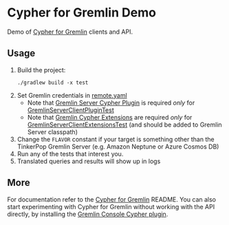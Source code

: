 # Cypher for Gremlin Demo

Demo of [Cypher for Gremlin](https://github.com/opencypher/cypher-for-gremlin) clients and API.

## Usage

1. Build the project:
   ```
   ./gradlew build -x test
   ```
1. Set Gremlin credentials in [remote.yaml](src/test/resources/remote.yaml)
    - Note that [Gremlin Server Cypher Plugin](https://github.com/opencypher/cypher-for-gremlin/tree/master/tinkerpop/cypher-gremlin-server-plugin) is required *only* for [GremlinServerClientPluginTest](src/test/java/org/opencypher/gremlin/examples/GremlinServerClientPluginTest.java)
    - Note that [Gremlin Cypher Extensions](https://github.com/opencypher/cypher-for-gremlin/tree/master/tinkerpop/cypher-gremlin-extensions) are required *only* for [GremlinServerClientExtensionsTest](src/test/java/org/opencypher/gremlin/examples/GremlinServerClientExtensionsTest.java) (and should be added to Gremlin Server classpath)
1. Change the `FLAVOR` constant if your target is something other than the TinkerPop Gremlin Server (e.g. Amazon Neptune or Azure Cosmos DB)
1. Run any of the tests that interest you.
1. Translated queries and results will show up in logs

## More

For documentation refer to the [Cypher for Gremlin](https://github.com/opencypher/cypher-for-gremlin) README. You can also start experimenting with Cypher for Gremlin without working with the API directly, by installing the [Gremlin Console Cypher plugin](tinkerpop/cypher-gremlin-console-plugin).
